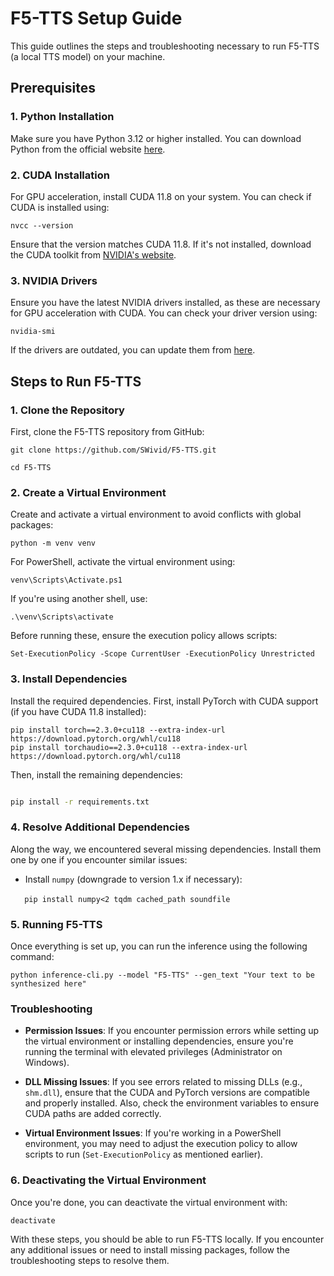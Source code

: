 # F5-TTS Setup Guide

This guide outlines the steps and troubleshooting necessary to run F5-TTS (a local TTS model) on your machine.

## Prerequisites

### 1. **Python Installation**

Make sure you have Python 3.12 or higher installed. You can download Python from the official website [here](https://www.python.org/downloads/).

### 2. **CUDA Installation**

For GPU acceleration, install CUDA 11.8 on your system. You can check if CUDA is installed using:

```
nvcc --version
```

Ensure that the version matches CUDA 11.8. If it's not installed, download the CUDA toolkit from [NVIDIA's website](https://developer.nvidia.com/cuda-downloads).

### 3. **NVIDIA Drivers**

Ensure you have the latest NVIDIA drivers installed, as these are necessary for GPU acceleration with CUDA. You can check your driver version using:

```
nvidia-smi
```

If the drivers are outdated, you can update them from [here](https://www.nvidia.com/Download/index.aspx).

## Steps to Run F5-TTS

### 1. **Clone the Repository**

First, clone the F5-TTS repository from GitHub:

```
git clone https://github.com/SWivid/F5-TTS.git

cd F5-TTS
```

### 2. **Create a Virtual Environment**

Create and activate a virtual environment to avoid conflicts with global packages:

```
python -m venv venv
```

For PowerShell, activate the virtual environment using:

```
venv\Scripts\Activate.ps1
```

If you're using another shell, use:

```
.\venv\Scripts\activate
```

Before running these, ensure the execution policy allows scripts:

```
Set-ExecutionPolicy -Scope CurrentUser -ExecutionPolicy Unrestricted
```

### 3. **Install Dependencies**

Install the required dependencies. First, install PyTorch with CUDA support (if you have CUDA 11.8 installed):

```
pip install torch==2.3.0+cu118 --extra-index-url https://download.pytorch.org/whl/cu118
pip install torchaudio==2.3.0+cu118 --extra-index-url https://download.pytorch.org/whl/cu118
```

Then, install the remaining dependencies:

```bash

pip install -r requirements.txt

```

### 4. **Resolve Additional Dependencies**

Along the way, we encountered several missing dependencies. Install them one by one if you encounter similar issues:

- Install `numpy` (downgrade to version 1.x if necessary):

  ```
  pip install numpy<2 tqdm cached_path soundfile
  ```

### 5. **Running F5-TTS**

Once everything is set up, you can run the inference using the following command:

```
python inference-cli.py --model "F5-TTS" --gen_text "Your text to be synthesized here"
```

### Troubleshooting

- **Permission Issues**: If you encounter permission errors while setting up the virtual environment or installing dependencies, ensure you're running the terminal with elevated privileges (Administrator on Windows).

- **DLL Missing Issues**: If you see errors related to missing DLLs (e.g., `shm.dll`), ensure that the CUDA and PyTorch versions are compatible and properly installed. Also, check the environment variables to ensure CUDA paths are added correctly.

- **Virtual Environment Issues**: If you're working in a PowerShell environment, you may need to adjust the execution policy to allow scripts to run (`Set-ExecutionPolicy` as mentioned earlier).

### 6. **Deactivating the Virtual Environment**

Once you're done, you can deactivate the virtual environment with:

```
deactivate
```

With these steps, you should be able to run F5-TTS locally. If you encounter any additional issues or need to install missing packages, follow the troubleshooting steps to resolve them.


